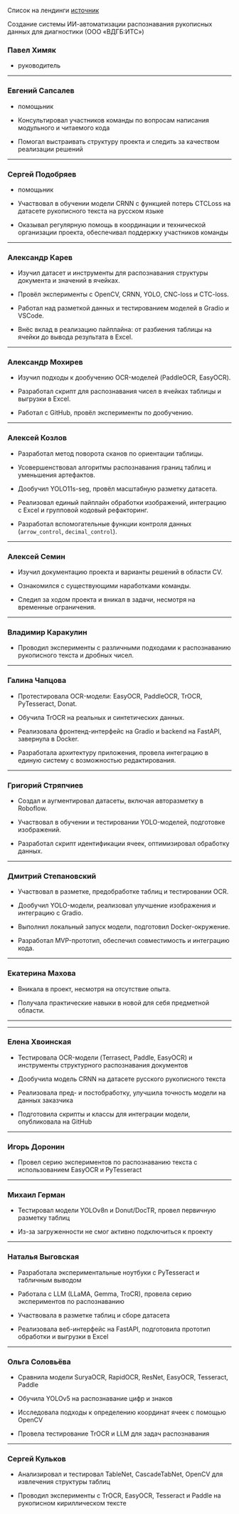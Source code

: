 Список на лендинги [источник](https://docs.google.com/spreadsheets/d/113aP8hyIQlOTl46fpcBXXFAe0mNpdNhltt3xJydrQw0/edit?usp=sharing)

Создание системы ИИ-автоматизации распознавания рукописных данных для диагностики (ООО «ВДГБ:ИТС»)

### Павел Химяк 
- руководитель

---

### Евгений Сапсалев
- помощьник

- Консультировал участников команды по вопросам написания модульного и читаемого кода

- Помогал выстраивать структуру проекта и следить за качеством реализации решений

---

### **Сергей Подобряев**
- помощьник
- Участвовал в обучении модели CRNN с функцией потерь CTCLoss на датасете рукописного текста на русском языке

- Оказывал регулярную помощь в координации и технической организации проекта, обеспечивал поддержку участников команды



---

### **Александр Карев**

- Изучил датасет и инструменты для распознавания структуры документа и значений в ячейках.
    
- Провёл эксперименты с OpenCV, CRNN, YOLO, CNC-loss и CTC-loss.
    
- Работал над разметкой данных и тестированием моделей в Gradio и VSCode.
    
- Внёс вклад в реализацию пайплайна: от разбиения таблицы на ячейки до вывода результата в Excel.
    

---

### **Александр Мохирев**

- Изучил подходы к дообучению OCR-моделей (PaddleOCR, EasyOCR).
    
- Разработал скрипт для распознавания чисел в ячейках таблицы и выгрузки в Excel.
    
- Работал с GitHub, провёл эксперименты по дообучению.
    

---

### **Алексей Козлов**

- Разработал метод поворота сканов по ориентации таблицы.
    
- Усовершенствовал алгоритмы распознавания границ таблиц и уменьшения артефактов.
    
- Дообучил YOLO11s-seg, провёл масштабную разметку датасета.
    
- Реализовал единый пайплайн обработки изображений, интеграцию с Excel и групповой кодовый рефакторинг.
    
- Разработал вспомогательные функции контроля данных (`arrow_control`, `decimal_control`).
    

---

### **Алексей Семин**

- Изучил документацию проекта и варианты решений в области CV.
    
- Ознакомился с существующими наработками команды.
    
- Следил за ходом проекта и вникал в задачи, несмотря на временные ограничения.
    

---

### **Владимир Каракулин**

- Проводил эксперименты с различными подходами к распознаванию рукописного текста и дробных чисел.
    

---

### **Галина Чапцова**

- Протестировала OCR-модели: EasyOCR, PaddleOCR, TrOCR, PyTesseract, Donat.
    
- Обучила TrOCR на реальных и синтетических данных.
    
- Реализовала фронтенд-интерфейс на Gradio и backend на FastAPI, завернула в Docker.
    
- Разработала архитектуру приложения, провела интеграцию в единую систему с возможностью редактирования.
    

---

### **Григорий Стряпчиев**

- Создал и аугментировал датасеты, включая авторазметку в Roboflow.
    
- Участвовал в обучении и тестировании YOLO-моделей, подготовке изображений.
    
- Разработал скрипт идентификации ячеек, оптимизировал обработку данных.
    

---

### **Дмитрий Степановский**

- Участвовал в разметке, предобработке таблиц и тестировании OCR.
    
- Дообучил YOLO-модели, реализовал улучшение изображения и интеграцию с Gradio.
    
- Выполнил локальный запуск модели, подготовил Docker-окружение.
    
- Разработал MVP-прототип, обеспечил совместимость и интеграцию кода.
    

---

### **Екатерина Махова**

- Вникала в проект, несмотря на отсутствие опыта.
    
- Получала практические навыки в новой для себя предметной области.
    

---

---


###  Елена Хвоинская

- Тестировала OCR-модели (Terrasect, Paddle, EasyOCR) и инструменты структурного распознавания документов
    
- Дообучила модель CRNN на датасете русского рукописного текста
    
- Реализовала пред- и постобработку, улучшила точность модели на данных заказчика
    
- Подготовила скрипты и классы для интеграции модели, опубликовала на GitHub
    

---

###  Игорь Доронин

- Провел серию экспериментов по распознаванию текста с использованием EasyOCR и PyTesseract
    

---

###  Михаил Герман

- Тестировал модели YOLOv8n и Donut/DocTR, провел первичную разметку таблиц
    
- Из-за загруженности не смог активно подключиться к проекту
    

---

###  Наталья Выговская

- Разработала экспериментальные ноутбуки с PyTesseract и табличным выводом
    
- Работала с LLM (LLaMA, Gemma, TroCR), провела серию экспериментов по распознаванию
    
- Участвовала в разметке таблиц и сборе датасета
    
- Реализовала веб-интерфейс на FastAPI, подготовила прототип обработки и выгрузки в Excel
    

---

###  Ольга Соловьёва

- Сравнила модели SuryaOCR, RapidOCR, ResNet, EasyOCR, Tesseract, Paddle
    
- Обучила YOLOv5 на распознавание цифр и знаков
    
- Исследовала подходы к определению координат ячеек с помощью OpenCV
    
- Провела тестирование TrOCR и LLM для задач распознавания
    

---

###  Сергей Кульков

- Анализировал и тестировал TableNet, CascadeTabNet, OpenCV для извлечения структуры таблиц
    
- Проводил эксперименты с TrOCR, EasyOCR, Tesseract и Paddle на рукописном кириллическом тексте
    

